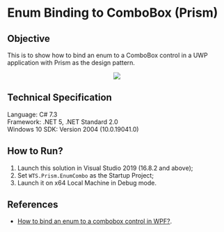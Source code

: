 # Enum Binding to ComboBox (Prism)

## Objective
This is to show how to bind an enum to a ComboBox control in a UWP application with Prism as the design pattern.

<div align="center">
    <img src="https://gclstorage.blob.core.windows.net/images/enumcombobox-demo.gif" />
</div>

## Technical Specification
Language: C# 7.3\
Framework: .NET 5, .NET Standard 2.0\
Windows 10 SDK: Version 2004 (10.0.19041.0)

## How to Run?
1. Launch this solution in Visual Studio 2019 (16.8.2 and above);
2. Set `WTS.Prism.EnumCombo` as the Startup Project;
3. Launch it on x64 Local Machine in Debug mode.

## References
- [How to bind an enum to a combobox control in WPF?](https://stackoverflow.com/a/51574561/1177328).